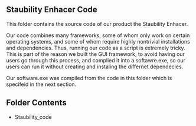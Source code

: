 Staubility Enhacer Code
-----------------------
This folder contains the source code of our product the Staubility Enhacer.

Our code combines many frameworks, some of whom only work on certain operating systems, and some of whom require highly nontrivial installations and dependencies. Thus, running our code as a script is extremely tricky. This is part of the reason we built the GUI framework, to avoid having our users go through this process, and complied it into a softawre.exe, so our users can run it without creating and instaling the differnet dependecies.

Our software.exe was compiled from the code in this folder which is specifeid in the next section.

Folder Contents
----------------
 - Staubility_code
